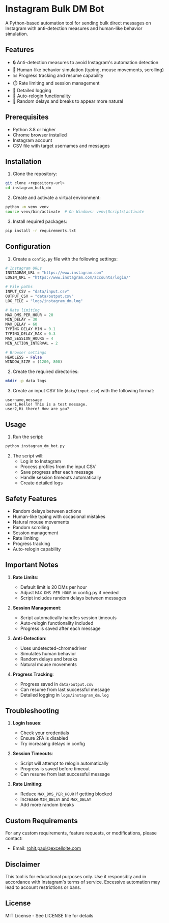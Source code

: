 # Instagram Bulk DM Bot

A Python-based automation tool for sending bulk direct messages on Instagram with anti-detection measures and human-like behavior simulation.

## Features

- 🔒 Anti-detection measures to avoid Instagram's automation detection
- 🤖 Human-like behavior simulation (typing, mouse movements, scrolling)
- 📊 Progress tracking and resume capability
- ⏱️ Rate limiting and session management
- 📝 Detailed logging
- 🔄 Auto-relogin functionality
- 🎯 Random delays and breaks to appear more natural

## Prerequisites

- Python 3.8 or higher
- Chrome browser installed
- Instagram account
- CSV file with target usernames and messages

## Installation

1. Clone the repository:
```bash
git clone <repository-url>
cd instagram_bulk_dm
```

2. Create and activate a virtual environment:
```bash
python -m venv venv
source venv/bin/activate  # On Windows: venv\Scripts\activate
```

3. Install required packages:
```bash
pip install -r requirements.txt
```

## Configuration

1. Create a `config.py` file with the following settings:
```python
# Instagram URLs
INSTAGRAM_URL = "https://www.instagram.com"
LOGIN_URL = "https://www.instagram.com/accounts/login/"

# File paths
INPUT_CSV = "data/input.csv"
OUTPUT_CSV = "data/output.csv"
LOG_FILE = "logs/instagram_dm.log"

# Rate limiting
MAX_DMS_PER_HOUR = 20
MIN_DELAY = 30
MAX_DELAY = 60
TYPING_DELAY_MIN = 0.1
TYPING_DELAY_MAX = 0.3
MAX_SESSION_HOURS = 4
MIN_ACTION_INTERVAL = 2

# Browser settings
HEADLESS = False
WINDOW_SIZE = (1200, 800)
```

2. Create the required directories:
```bash
mkdir -p data logs
```

3. Create an input CSV file (`data/input.csv`) with the following format:
```csv
username,message
user1,Hello! This is a test message.
user2,Hi there! How are you?
```

## Usage

1. Run the script:
```bash
python instagram_dm_bot.py
```

2. The script will:
   - Log in to Instagram
   - Process profiles from the input CSV
   - Save progress after each message
   - Handle session timeouts automatically
   - Create detailed logs

## Safety Features

- Random delays between actions
- Human-like typing with occasional mistakes
- Natural mouse movements
- Random scrolling
- Session management
- Rate limiting
- Progress tracking
- Auto-relogin capability

## Important Notes

1. **Rate Limits**: 
   - Default limit is 20 DMs per hour
   - Adjust `MAX_DMS_PER_HOUR` in config.py if needed
   - Script includes random delays between messages

2. **Session Management**:
   - Script automatically handles session timeouts
   - Auto-relogin functionality included
   - Progress is saved after each message

3. **Anti-Detection**:
   - Uses undetected-chromedriver
   - Simulates human behavior
   - Random delays and breaks
   - Natural mouse movements

4. **Progress Tracking**:
   - Progress saved in `data/output.csv`
   - Can resume from last successful message
   - Detailed logging in `logs/instagram_dm.log`

## Troubleshooting

1. **Login Issues**:
   - Check your credentials
   - Ensure 2FA is disabled
   - Try increasing delays in config

2. **Session Timeouts**:
   - Script will attempt to relogin automatically
   - Progress is saved before timeout
   - Can resume from last successful message

3. **Rate Limiting**:
   - Reduce `MAX_DMS_PER_HOUR` if getting blocked
   - Increase `MIN_DELAY` and `MAX_DELAY`
   - Add more random breaks

## Custom Requirements

For any custom requirements, feature requests, or modifications, please contact:
- Email: rohit.paul@excelloite.com

## Disclaimer

This tool is for educational purposes only. Use it responsibly and in accordance with Instagram's terms of service. Excessive automation may lead to account restrictions or bans.

## License

MIT License - See LICENSE file for details 